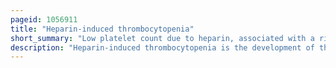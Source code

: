 ```yaml
---
pageid: 1056911
title: "Heparin-induced thrombocytopenia"
short_summary: "Low platelet count due to heparin, associated with a risk of thrombosis"
description: "Heparin-induced thrombocytopenia is the development of thrombocytopenia, due to the administration of various forms of heparin, an anticoagulant. Hit may lead to thrombosis. When Thrombosis is identified the Condition is called heparin-induced Thrombocytopenia and Thrombosis. Hit is caused by the Formation of abnormal Antibodies that activate Platelets which release Microparticles that activate Thrombin leading to thrombosis. Hit can be confirmed with specific Blood Tests if People receiving Heparin develop new or worsening Thrombosis or if the Platelet Count Falls."
---
```

